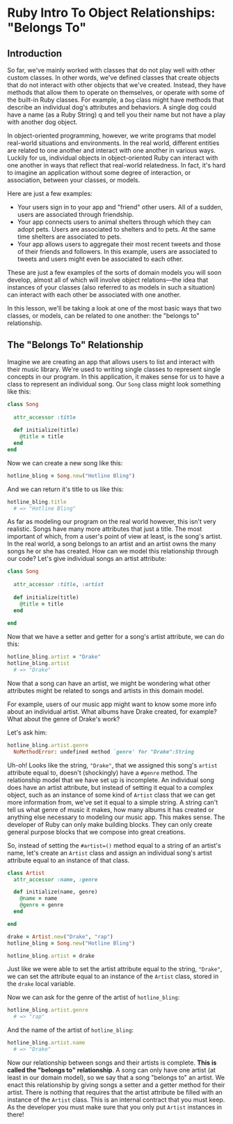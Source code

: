 # Ruby Intro To Object Relationships: "Belongs To"

## Introduction

So far, we've mainly worked with classes that do not play well with other custom classes. In other words, we've defined classes that create objects that do not interact with other objects that we've created. Instead, they have methods that allow them to operate on themselves, or operate with some of the built-in Ruby classes. For example, a `Dog` class might have methods that describe an individual dog's attributes and behaviors. A single dog could have a name (as a Ruby String) q and tell you their name but not have a play with another dog object.

In object-oriented programming, however, we write programs that model real-world situations and environments. In the real world, different entities are related to one another and interact with one another in various ways. Luckily for us, 
individual objects in object-oriented Ruby can interact with one another in ways that reflect that real-world relatedness. In fact, it's hard to imagine an application without some degree of interaction, or association, between your classes, or models. 

Here are just a few examples:

* Your users sign in to your app and "friend" other users. All of a sudden, users are associated through friendship.
* Your app connects users to animal shelters through which they can adopt pets. Users are associated to shelters and to pets. At the same time shelters are associated to pets.
* Your app allows users to aggregate their most recent tweets and those of their friends and followers. In this example, users are associated to tweets and users might even be associated to each other.

These are just a few examples of the sorts of domain models you will soon develop, almost all of which will involve object relations––the idea that instances of your classes (also referred to as models in such a situation) can interact with each other be associated with one another.

In this lesson, we'll be taking a look at one of the most basic ways that two classes, or models, can be related to one another: the "belongs to" relationship. 

## The "Belongs To" Relationship

Imagine we are creating an app that allows users to list and interact with their music library. We're used to writing single classes to represent single concepts in our program. In this application, it makes sense for us to have a class to represent an individual song. Our `Song` class might look something like this:

```ruby
class Song
  
  attr_accessor :title
  
  def initialize(title)
    @title = title
  end
end
```

Now we can create a new song like this:

```ruby
hotline_bling = Song.new("Hotline Bling")
```

And we can return it's title to us like this:

```ruby
hotline_bling.title
  # => "Hotline Bling"
```

As far as modeling our program on the real world however, this isn't very realistic. Songs have many more attributes that just a title. The most important of which, from a user's point of view at least, is the song's artist. In the real world, a song belongs to an artist and an artist owns the many songs he or she has created. How can we model this relationship through our code? Let's give individual songs an artist attribute:

```ruby
class Song
  
  attr_accessor :title, :artist
  
  def initialize(title)
    @title = title
  end
  
end
```

Now that we have a setter and getter for a song's artist attribute, we can do this:

```ruby
hotline_bling.artist = "Drake"
hotline_bling.artist
  # => "Drake"
```

Now that a song can have an artist, we might be wondering what other attributes might be related to songs and artists in this domain model. 

For example, users of our music app might want to know some more info about an individual artist. What albums have Drake created, for example? What about the genre of Drake's work?

Let's ask him:

```ruby
hotline_bling.artist.genre
  NoMethodError: undefined method `genre' for "Drake":String
```

Uh-oh! Looks like the string, `"Drake"`, that we assigned this song's `artist` attribute equal to, doesn't (shockingly) have a `#genre` method. The relationship model that we have set up is incomplete. An individual song does have an artist attribute, but instead of setting it equal to a complex object, such as an instance of some kind of `Artist` class that we can get more information from, we've set it equal to a simple string. A string can't tell us what genre of music it makes, how many albums it has created or anything else necessary to modeling our music app. This makes sense. The developer of Ruby can only make building blocks. They can only create general purpose blocks that we compose into great creations. 

So, instead of setting the `#artist=()` method equal to a string of an artist's name, let's create an `Artist` class and assign an individual song's artist attribute equal to an instance of that class. 

```ruby
class Artist
  attr_accessor :name, :genre

  def initialize(name, genre) 
    @name = name
    @genre = genre
  end

end

drake = Artist.new("Drake", "rap")
hotline_bling = Song.new("Hotline Bling")

hotline_bling.artist = drake
```

Just like we were able to set the artist attribute equal to the string, `"Drake"`, we can set the attribute equal to an instance of the `Artist` class, stored in the `drake` local variable. 

Now we can ask for the genre of the artist of `hotline_bling`:

```ruby
hotline_bling.artist.genre
  # => "rap"
```

And the name of the artist of `hotline_bling`:

```ruby
hotline_bling.artist.name
  # => "Drake"
```

Now our relationship between songs and their artists is complete. **This is called the "belongs to" relationship**. A song can only have one artist (at least in our domain model), so we say that a song "belongs to" an artist. We enact this relationship by giving songs a setter and a getter method for their artist. There is nothing that requires that the artist attribute be filled with an instance of the `Artist` class. This is an internal contract that you must keep. As the developer you must make sure that you only put `Artist` instances in there!
